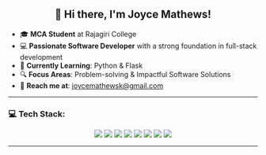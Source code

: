 <h2 align="center">👋 Hi there, I'm Joyce Mathews!</h2>

- 🎓 **MCA Student** at Rajagiri College  
- 💻 **Passionate Software Developer** with a strong foundation in full-stack development  
- 🌱 **Currently Learning**: Python & Flask  
- 🔍 **Focus Areas**: Problem-solving & Impactful Software Solutions  
- 📧 **Reach me at**: joycemathewsk@gmail.com

---

### 💻 **Tech Stack:**

<p align="center">
  <img src="https://img.shields.io/badge/C-8B0000?style=for-the-badge&logo=c&logoColor=white" />
  <img src="https://img.shields.io/badge/Python-003366?style=for-the-badge&logo=python" />
  <img src="https://img.shields.io/badge/Django-004B36?style=for-the-badge&logo=django" />
  <img src="https://img.shields.io/badge/MySQL-9E2A2F?style=for-the-badge&logo=mysql&logoColor=white" />
  <img src="https://img.shields.io/badge/SQLite-006666?style=for-the-badge&logo=sqlite&logoColor=white" />
  <img src="https://img.shields.io/badge/PostgreSQL-2C3E50?style=for-the-badge&logo=postgresql&logoColor=white" />
  <img src="https://img.shields.io/badge/GitHub-101010?style=for-the-badge&logo=github&logoColor=white" />
  <img src="https://img.shields.io/badge/Android_Studio-007A32?style=for-the-badge&logo=androidstudio&logoColor=white" />
</p>

---

